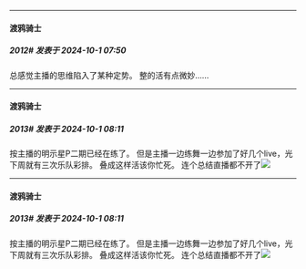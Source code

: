 ﻿
*****

####  渡鸦骑士  
##### 2012#       发表于 2024-10-1 07:50

总感觉主播的思维陷入了某种定势。
整的活有点微妙……


*****

####  渡鸦骑士  
##### 2013#       发表于 2024-10-1 08:11

按主播的明示星P二期已经在练了。
但是主播一边练舞一边参加了好几个live，光下周就有三次乐队彩排。
叠成这样活该你忙死。
连个总结直播都不开了<img src="https://static.saraba1st.com/image/smiley/face2017/020.png" referrerpolicy="no-referrer">


*****

####  渡鸦骑士  
##### 2013#       发表于 2024-10-1 08:11

按主播的明示星P二期已经在练了。
但是主播一边练舞一边参加了好几个live，光下周就有三次乐队彩排。
叠成这样活该你忙死。
连个总结直播都不开了<img src="https://static.saraba1st.com/image/smiley/face2017/020.png" referrerpolicy="no-referrer">


